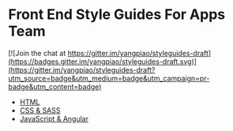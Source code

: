 # Front End Style Guides For Apps Team

[![Join the chat at https://gitter.im/yangpiao/styleguides-draft](https://badges.gitter.im/yangpiao/styleguides-draft.svg)](https://gitter.im/yangpiao/styleguides-draft?utm_source=badge&utm_medium=badge&utm_campaign=pr-badge&utm_content=badge)

- [HTML](html/)
- [CSS & SASS](css+sass/)
- [JavaScript & Angular](js+angular/)
